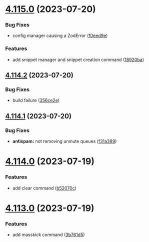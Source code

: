 # [4.115.0](https://github.com/onesoft-sudo/sudobot/compare/v4.114.2...v4.115.0) (2023-07-20)


### Bug Fixes

* config manager causing a ZodError ([f0eed9e](https://github.com/onesoft-sudo/sudobot/commit/f0eed9e2d996d1fda7eac20ae3ecf370e8a1002b))


### Features

* add snippet manager and snippet creation command ([18920ba](https://github.com/onesoft-sudo/sudobot/commit/18920ba532bd4c2a622ed413e0040ef50ef0f5ce))



## [4.114.2](https://github.com/onesoft-sudo/sudobot/compare/v4.114.1...v4.114.2) (2023-07-20)


### Bug Fixes

* build failure ([356ce2e](https://github.com/onesoft-sudo/sudobot/commit/356ce2e7851ef56efbf7d0834f264aad240e1ffe))



## [4.114.1](https://github.com/onesoft-sudo/sudobot/compare/v4.114.0...v4.114.1) (2023-07-20)


### Bug Fixes

* **antispam:** not removing unmute queues ([f31a389](https://github.com/onesoft-sudo/sudobot/commit/f31a3890807efcdcb3110959d66b386a4ecf95a9))



# [4.114.0](https://github.com/onesoft-sudo/sudobot/compare/v4.113.0...v4.114.0) (2023-07-19)


### Features

* add clear command ([b52070c](https://github.com/onesoft-sudo/sudobot/commit/b52070c1e1e299487cba2e74436c988c3ab0a432))



# [4.113.0](https://github.com/onesoft-sudo/sudobot/compare/v4.112.0...v4.113.0) (2023-07-19)


### Features

* add masskick command ([3b761d5](https://github.com/onesoft-sudo/sudobot/commit/3b761d51f3c127eda65438d8d5716400f11ef5b8))



